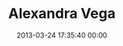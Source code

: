 ---
title: "Alexandra Vega"
date: 2013-03-24 17:35:40 00:00
permalink: /alexxxvegaaa
twitter: ""
likes: [1747]
id: 1861
gravatar: "http://www.gravatar.com/avatar/eb8e5dcb4d6903fcab23258588b7b170"
---